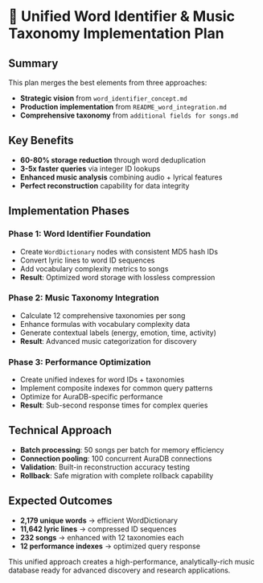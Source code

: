 # 🎯 Unified Word Identifier & Music Taxonomy Implementation Plan

## Summary
This plan merges the best elements from three approaches:
- **Strategic vision** from `word_identifier_concept.md`
- **Production implementation** from `README_word_integration.md` 
- **Comprehensive taxonomy** from `additional fields for songs.md`

## Key Benefits
- **60-80% storage reduction** through word deduplication
- **3-5x faster queries** via integer ID lookups
- **Enhanced music analysis** combining audio + lyrical features
- **Perfect reconstruction** capability for data integrity

## Implementation Phases

### Phase 1: Word Identifier Foundation
- Create `WordDictionary` nodes with consistent MD5 hash IDs
- Convert lyric lines to word ID sequences 
- Add vocabulary complexity metrics to songs
- **Result**: Optimized word storage with lossless compression

### Phase 2: Music Taxonomy Integration  
- Calculate 12 comprehensive taxonomies per song
- Enhance formulas with vocabulary complexity data
- Generate contextual labels (energy, emotion, time, activity)
- **Result**: Advanced music categorization for discovery

### Phase 3: Performance Optimization
- Create unified indexes for word IDs + taxonomies
- Implement composite indexes for common query patterns
- Optimize for AuraDB-specific performance
- **Result**: Sub-second response times for complex queries

## Technical Approach
- **Batch processing**: 50 songs per batch for memory efficiency
- **Connection pooling**: 100 concurrent AuraDB connections
- **Validation**: Built-in reconstruction accuracy testing
- **Rollback**: Safe migration with complete rollback capability

## Expected Outcomes
- **2,179 unique words** → efficient WordDictionary
- **11,642 lyric lines** → compressed ID sequences
- **232 songs** → enhanced with 12 taxonomies each
- **12 performance indexes** → optimized query response

This unified approach creates a high-performance, analytically-rich music database ready for advanced discovery and research applications. 